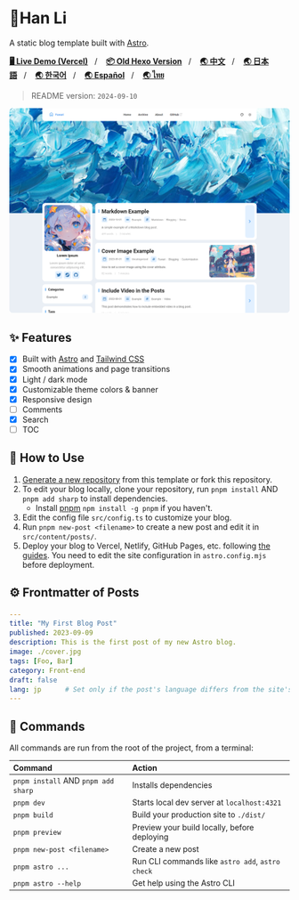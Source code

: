 # 🍥Han Li

A static blog template built with [Astro](https://astro.build).

[**🖥️ Live Demo (Vercel)**](https://han-li.vercel.app)&nbsp;&nbsp;&nbsp;/&nbsp;&nbsp;&nbsp;
[**📦 Old Hexo Version**](https://github.com/trannhukhoinguyen/han-li)&nbsp;&nbsp;&nbsp;/&nbsp;&nbsp;&nbsp;
[**🌏 中文**](https://github.com/trannhukhoinguyen/han-li/blob/main/README.zh-CN.md)&nbsp;&nbsp;&nbsp;/&nbsp;&nbsp;&nbsp;
[**🌏 日本語**](https://github.com/trannhukhoinguyen/han-li/blob/main/README.ja-JP.md)&nbsp;&nbsp;&nbsp;/&nbsp;&nbsp;&nbsp;
[**🌏 한국어**](https://github.com/trannhukhoinguyen/han-li/blob/main/README.ko.md)&nbsp;&nbsp;&nbsp;/&nbsp;&nbsp;&nbsp;
[**🌏 Español**](https://github.com/trannhukhoinguyen/han-li/blob/main/README.es.md)&nbsp;&nbsp;&nbsp;/&nbsp;&nbsp;&nbsp;
[**🌏 ไทย**](https://github.com/trannhukhoinguyen/han-li/blob/main/README.th.md)

> README version: `2024-09-10`

![Preview Image](https://raw.githubusercontent.com/saicaca/resource/main/fuwari/home.png)

## ✨ Features

- [x] Built with [Astro](https://astro.build) and [Tailwind CSS](https://tailwindcss.com)
- [x] Smooth animations and page transitions
- [x] Light / dark mode
- [x] Customizable theme colors & banner
- [x] Responsive design
- [ ] Comments
- [x] Search
- [ ] TOC

## 🚀 How to Use

1. [Generate a new repository](https://github.com/trannhukhoinguyen/han-li/generate) from this template or fork this repository.
2. To edit your blog locally, clone your repository, run `pnpm install` AND `pnpm add sharp` to install dependencies.
   - Install [pnpm](https://pnpm.io) `npm install -g pnpm` if you haven't.
3. Edit the config file `src/config.ts` to customize your blog.
4. Run `pnpm new-post <filename>` to create a new post and edit it in `src/content/posts/`.
5. Deploy your blog to Vercel, Netlify, GitHub Pages, etc. following [the guides](https://docs.astro.build/en/guides/deploy/). You need to edit the site configuration in `astro.config.mjs` before deployment.

## ⚙️ Frontmatter of Posts

```yaml
---
title: "My First Blog Post"
published: 2023-09-09
description: This is the first post of my new Astro blog.
image: ./cover.jpg
tags: [Foo, Bar]
category: Front-end
draft: false
lang: jp      # Set only if the post's language differs from the site's language in `config.ts`
---
```

## 🧞 Commands

All commands are run from the root of the project, from a terminal:

| Command                             | Action                                           |
|:------------------------------------|:-------------------------------------------------|
| `pnpm install` AND `pnpm add sharp` | Installs dependencies                            |
| `pnpm dev`                          | Starts local dev server at `localhost:4321`      |
| `pnpm build`                        | Build your production site to `./dist/`          |
| `pnpm preview`                      | Preview your build locally, before deploying     |
| `pnpm new-post <filename>`          | Create a new post                                |
| `pnpm astro ...`                    | Run CLI commands like `astro add`, `astro check` |
| `pnpm astro --help`                 | Get help using the Astro CLI                     |
